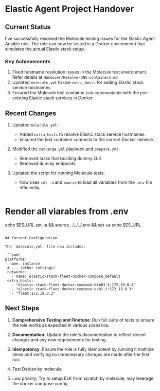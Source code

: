 




# Elastic Agent Project Handover

## Current Status

I've successfully resolved the Molecule testing issues for the Elastic Agent Ansible role. The role can now be tested in a Docker environment that simulates the actual Elastic stack setup.

### Key Achievements

1. Fixed hostname resolution issues in the Molecule test environment. Refer details at `Handover/Resolve-DNS-containers.md`
2. Updated `molecule.yml` to use `extra_hosts` for adding Elastic stack service hostnames.
3. Ensured the Molecule test container can communicate with the pre-existing Elastic stack services in Docker.

## Recent Changes

1. Updated `molecule.yml`:
   - Added `extra_hosts` to resolve Elastic stack service hostnames.
   - Ensured the test container connects to the correct Docker network.

2. Modified the `converge.yml` playbook and `prepare.yml`:
   - Removed tasks that building dummy ELK
   - Removed dummy endpoints 

3. Updated the script for running Molecule tests:
   - Now uses `set -a` and `source` to load all variables from the `.env` file efficiently.
   ```
  # Render all viarables from .env

  echo $ES_URL
  set -a && source ../../../.env && set +a
  echo $ES_URL

   ```

## Current Configuration

The `molecule.yml` file now includes:

```yaml
platforms:
  - name: instance
    # ... (other settings)
    networks:
      - name: elastic-stack-fleet-docker-compose_default
    extra_hosts:
      - "elastic-stack-fleet-docker-compose-kib01-1:172.19.0.4"
      - "elastic-stack-fleet-docker-compose-es01-1:172.19.0.3"
      - "fleet:172.19.0.2"
```

## Next Steps

1. **Comprehensive Testing and Finetune**: Run full suite of tests to ensure the role works as expected in various scenarios.

2. **Documentation**: Update the role's documentation to reflect recent changes and any new requirements for testing.

3. **Idempotency**: Ensure the role is fully idempotent by running it multiple times and verifying no unnecessary changes are made after the first run.

4. Test Debian by molecule

5. Low priority: Try to setup ELK from scratch by molecule, may leverage the docker compose config
